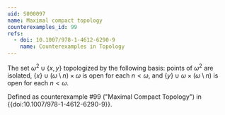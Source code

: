```yaml
---
uid: S000097
name: Maximal compact topology
counterexamples_id: 99
refs:
  - doi: 10.1007/978-1-4612-6290-9
    name: Counterexamples in Topology
---
```


The set $\omega^2\cup\{x,y\}$ topologized by the following basis: points of $\omega^2$ are isolated,
$\{x\}\cup(\omega\setminus n)\times\omega$ is open for each $n<\omega$, and
$\{y\}\cup\omega\times(\omega\setminus n)$ is open for each $n<\omega$.

Defined as counterexample #99 ("Maximal Compact Topology")
in {{doi:10.1007/978-1-4612-6290-9}}.
